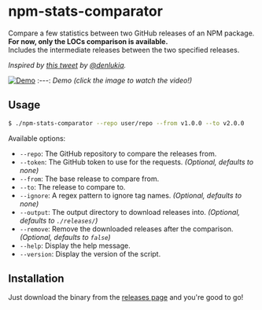 # npm-stats-comparator

Compare a few statistics between two GitHub releases of an NPM package. **For now, only the LOCs comparison is available.**  
Includes the intermediate releases between the two specified releases.

_Inspired by [this tweet](https://twitter.com/denlukia/status/1772818790415225202) by [@denlukia](https://github.com/denlukia)._

[![Demo](https://github.com/WarningImHack3r/npm-stats-comparator/assets/43064022/5e822a1d-3d1c-4e6e-b381-4751220cac59)](https://twitter.com/probably_coding/status/1774934048114164069)
:---:
*Demo (click the image to watch the video!)*

## Usage

```bash
$ ./npm-stats-comparator --repo user/repo --from v1.0.0 --to v2.0.0
```

Available options:
- `--repo`: The GitHub repository to compare the releases from.
- `--token`: The GitHub token to use for the requests. _(Optional, defaults to none)_
- `--from`: The base release to compare from.
- `--to`: The release to compare to.
- `--ignore`: A regex pattern to ignore tag names. _(Optional, defaults to none)_
- `--output`: The output directory to download releases into. _(Optional, defaults to `./releases/`)_
- `--remove`: Remove the downloaded releases after the comparison. _(Optional, defaults to `false`)_
- `--help`: Display the help message.
- `--version`: Display the version of the script.

## Installation

Just download the binary from the [releases page](https://github.com/WarningImHack3r/npm-stats-comparator/releases) and you're good to go!
